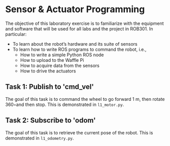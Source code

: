 # Sensor & Actuator Programming

The objective of this laboratory exercise is to familiarize with the equipment and software that will be used for all labs and the project in ROB301. In particular:
* To learn about the robot’s hardware and its suite of sensors
* To learn how to write ROS programs to command the robot, i.e., 
  * How to write a simple Python ROS node
  * How to upload to the Waffle Pi
  * How to acquire data from the sensors
  * How to drive the actuators

## Task 1: Publish to 'cmd_vel' 
The goal of this task is to command the wheel to go forward 1 m, then rotate 360◦and then stop. This is demonstrated in `l1_motor.py`.

## Task 2: Subscribe to 'odom'
The goal of this task is to retrieve the current pose of the robot. This is demonstrated in `l1_odometry.py`.
